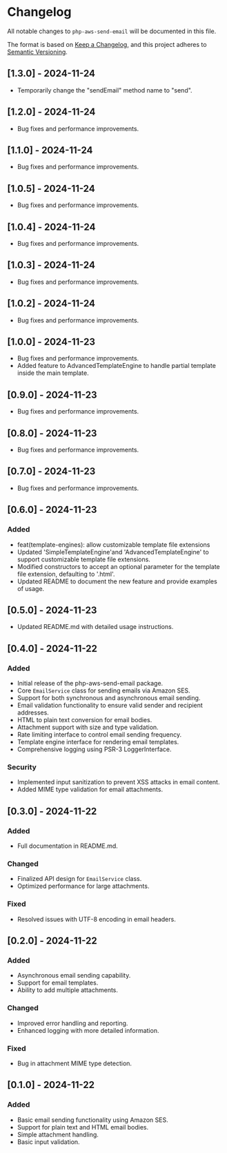 # Changelog

All notable changes to `php-aws-send-email` will be documented in this file.

The format is based on [Keep a Changelog](https://keepachangelog.com/en/1.0.0/),
and this project adheres to [Semantic Versioning](https://semver.org/spec/v2.0.0.html).

## [1.3.0] - 2024-11-24

- Temporarily change the "sendEmail" method name to "send".

## [1.2.0] - 2024-11-24

- Bug fixes and performance improvements.

## [1.1.0] - 2024-11-24

- Bug fixes and performance improvements.

## [1.0.5] - 2024-11-24

- Bug fixes and performance improvements.

## [1.0.4] - 2024-11-24

- Bug fixes and performance improvements.

## [1.0.3] - 2024-11-24

- Bug fixes and performance improvements.

## [1.0.2] - 2024-11-24

- Bug fixes and performance improvements.

## [1.0.0] - 2024-11-23

- Bug fixes and performance improvements.
- Added feature to AdvancedTemplateEngine to handle partial template inside the main template.

## [0.9.0] - 2024-11-23

- Bug fixes and performance improvements.

## [0.8.0] - 2024-11-23

- Bug fixes and performance improvements.

## [0.7.0] - 2024-11-23

- Bug fixes and performance improvements.

## [0.6.0] - 2024-11-23

### Added
- feat(template-engines): allow customizable template file extensions
- Updated 'SimpleTemplateEngine'and 'AdvancedTemplateEngine' to support customizable template file extensions.
- Modified constructors to accept an optional parameter for the template file extension, defaulting to '.html'.
- Updated README to document the new feature and provide examples of usage.

## [0.5.0] - 2024-11-23
- Updated README.md with detailed usage instructions.

## [0.4.0] - 2024-11-22

### Added
- Initial release of the php-aws-send-email package.
- Core `EmailService` class for sending emails via Amazon SES.
- Support for both synchronous and asynchronous email sending.
- Email validation functionality to ensure valid sender and recipient addresses.
- HTML to plain text conversion for email bodies.
- Attachment support with size and type validation.
- Rate limiting interface to control email sending frequency.
- Template engine interface for rendering email templates.
- Comprehensive logging using PSR-3 LoggerInterface.

### Security
- Implemented input sanitization to prevent XSS attacks in email content.
- Added MIME type validation for email attachments.

## [0.3.0] - 2024-11-22

### Added
- Full documentation in README.md.

### Changed
- Finalized API design for `EmailService` class.
- Optimized performance for large attachments.

### Fixed
- Resolved issues with UTF-8 encoding in email headers.

## [0.2.0] - 2024-11-22

### Added
- Asynchronous email sending capability.
- Support for email templates.
- Ability to add multiple attachments.

### Changed
- Improved error handling and reporting.
- Enhanced logging with more detailed information.

### Fixed
- Bug in attachment MIME type detection.

## [0.1.0] - 2024-11-22

### Added
- Basic email sending functionality using Amazon SES.
- Support for plain text and HTML email bodies.
- Simple attachment handling.
- Basic input validation.
